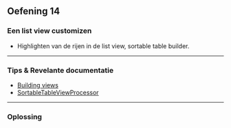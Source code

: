 ## Oefening 14
### Een list view customizen 

* Highlighten van de rijen in de list view, sortable table builder.

----

### Tips & Revelante documentatie

* [Building views](https://across-docs.foreach.be/across-site/production/entity-module/3.2.0/building-views/index.html#_dispatchingentityviewfactory_and_entityviewprocessor)
* [SortableTableViewProcessor](https://across-docs.foreach.be/across-site/production/entity-module/3.2.0/services-and-components/default-entityviewprocessors.html)

----

### Oplossing

